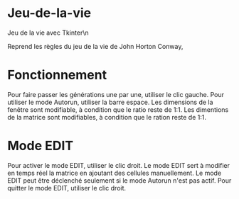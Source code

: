 # Jeu-de-la-vie
Jeu de la vie avec Tkinter\n

Reprend les règles du jeu de la vie de John Horton Conway,

# Fonctionnement
Pour faire passer les générations une par une, utiliser le clic gauche.
Pour utiliser le mode Autorun, utiliser la barre espace.
Les dimensions de la fenêtre sont modifiable, à condition que le ratio reste de 1:1.
Les dimentions de la matrice sont modifiables, à condition que le ration reste de 1:1.

# Mode EDIT
Pour activer le mode EDIT, utiliser le clic droit.
Le mode EDIT sert à modifier en temps réel la matrice en ajoutant des cellules manuellement.
Le mode EDIT peut être déclenché seulement si le mode Autorun n'est pas actif.
Pour quitter le mode EDIT, utiliser le clic droit.
